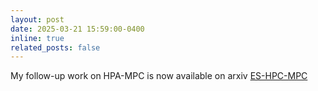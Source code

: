 ```yaml
---
layout: post
date: 2025-03-21 15:59:00-0400
inline: true
related_posts: false
---
```


My follow-up work on HPA-MPC is now available on arxiv [ES-HPC-MPC](https://lfrecalde1.github.io/es-hpc-mpc.github.io/)